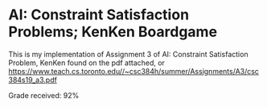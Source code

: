# AI: Constraint Satisfaction Problems; KenKen Boardgame
This is my implementation of Assignment 3 of AI: Constraint Satisfaction Problem, KenKen found on the pdf attached, or https://www.teach.cs.toronto.edu//~csc384h/summer/Assignments/A3/csc384s19_a3.pdf 

Grade received: 92%

